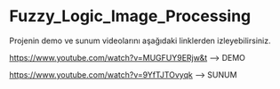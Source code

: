 # Fuzzy_Logic_Image_Processing

Projenin demo ve sunum videolarını aşağıdaki linklerden izleyebilirsiniz.

https://www.youtube.com/watch?v=MUGFUY9ERjw&t --> DEMO

https://www.youtube.com/watch?v=9YfTJTOvyqk --> SUNUM
